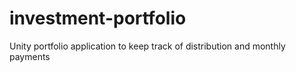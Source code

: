 # investment-portfolio
Unity portfolio application to keep track of distribution and monthly payments